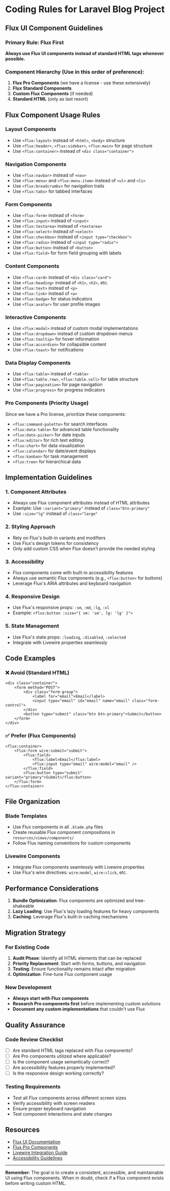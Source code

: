 # Coding Rules for Laravel Blog Project

## Flux UI Component Guidelines

### Primary Rule: Flux First
**Always use Flux UI components instead of standard HTML tags whenever possible.**

### Component Hierarchy (Use in this order of preference):
1. **Flux Pro Components** (we have a license - use these extensively)
2. **Flux Standard Components**
3. **Custom Flux Components** (if needed)
4. **Standard HTML** (only as last resort)

## Flux Component Usage Rules

### Layout Components
- Use `<flux:layout>` instead of `<html>`, `<body>` structure
- Use `<flux:header>`, `<flux:sidebar>`, `<flux:main>` for page structure
- Use `<flux:container>` instead of `<div class="container">`

### Navigation Components
- Use `<flux:navbar>` instead of `<nav>`
- Use `<flux:menu>` and `<flux:menu.item>` instead of `<ul>` and `<li>`
- Use `<flux:breadcrumbs>` for navigation trails
- Use `<flux:tabs>` for tabbed interfaces

### Form Components
- Use `<flux:form>` instead of `<form>`
- Use `<flux:input>` instead of `<input>`
- Use `<flux:textarea>` instead of `<textarea>`
- Use `<flux:select>` instead of `<select>`
- Use `<flux:checkbox>` instead of `<input type="checkbox">`
- Use `<flux:radio>` instead of `<input type="radio">`
- Use `<flux:button>` instead of `<button>`
- Use `<flux:field>` for form field grouping with labels

### Content Components
- Use `<flux:card>` instead of `<div class="card">`
- Use `<flux:heading>` instead of `<h1>`, `<h2>`, etc.
- Use `<flux:text>` instead of `<p>`
- Use `<flux:link>` instead of `<a>`
- Use `<flux:badge>` for status indicators
- Use `<flux:avatar>` for user profile images

### Interactive Components
- Use `<flux:modal>` instead of custom modal implementations
- Use `<flux:dropdown>` instead of custom dropdown menus
- Use `<flux:tooltip>` for hover information
- Use `<flux:accordion>` for collapsible content
- Use `<flux:toast>` for notifications

### Data Display Components
- Use `<flux:table>` instead of `<table>`
- Use `<flux:table.row>`, `<flux:table.cell>` for table structure
- Use `<flux:pagination>` for page navigation
- Use `<flux:progress>` for progress indicators

### Pro Components (Priority Usage)
Since we have a Pro license, prioritize these components:
- `<flux:command-palette>` for search interfaces
- `<flux:data-table>` for advanced table functionality
- `<flux:date-picker>` for date inputs
- `<flux:editor>` for rich text editing
- `<flux:chart>` for data visualization
- `<flux:calendar>` for date/event displays
- `<flux:kanban>` for task management
- `<flux:tree>` for hierarchical data

## Implementation Guidelines

### 1. Component Attributes
- Always use Flux component attributes instead of HTML attributes
- Example: Use `:variant="primary"` instead of `class="btn-primary"`
- Use `:size="lg"` instead of `class="large"`

### 2. Styling Approach
- Rely on Flux's built-in variants and modifiers
- Use Flux's design tokens for consistency
- Only add custom CSS when Flux doesn't provide the needed styling

### 3. Accessibility
- Flux components come with built-in accessibility features
- Always use semantic Flux components (e.g., `<flux:button>` for buttons)
- Leverage Flux's ARIA attributes and keyboard navigation

### 4. Responsive Design
- Use Flux's responsive props: `:sm`, `:md`, `:lg`, `:xl`
- Example: `<flux:button :size="{ sm: 'sm', lg: 'lg' }">`

### 5. State Management
- Use Flux's state props: `:loading`, `:disabled`, `:selected`
- Integrate with Livewire properties seamlessly

## Code Examples

### ❌ Avoid (Standard HTML)
```blade
<div class="container">
    <form method="POST">
        <div class="form-group">
            <label for="email">Email</label>
            <input type="email" id="email" name="email" class="form-control">
        </div>
        <button type="submit" class="btn btn-primary">Submit</button>
    </form>
</div>
```

### ✅ Prefer (Flux Components)
```blade
<flux:container>
    <flux:form wire:submit="submit">
        <flux:field>
            <flux:label>Email</flux:label>
            <flux:input type="email" wire:model="email" />
        </flux:field>
        <flux:button type="submit" variant="primary">Submit</flux:button>
    </flux:form>
</flux:container>
```

## File Organization

### Blade Templates
- Use Flux components in all `.blade.php` files
- Create reusable Flux component compositions in `resources/views/components/`
- Follow Flux naming conventions for custom components

### Livewire Components
- Integrate Flux components seamlessly with Livewire properties
- Use Flux's wire directives: `wire:model`, `wire:click`, etc.

## Performance Considerations

1. **Bundle Optimization**: Flux components are optimized and tree-shakeable
2. **Lazy Loading**: Use Flux's lazy loading features for heavy components
3. **Caching**: Leverage Flux's built-in caching mechanisms

## Migration Strategy

### For Existing Code
1. **Audit Phase**: Identify all HTML elements that can be replaced
2. **Priority Replacement**: Start with forms, buttons, and navigation
3. **Testing**: Ensure functionality remains intact after migration
4. **Optimization**: Fine-tune Flux component usage

### New Development
- **Always start with Flux components**
- **Research Pro components first** before implementing custom solutions
- **Document any custom implementations** that couldn't use Flux

## Quality Assurance

### Code Review Checklist
- [ ] Are standard HTML tags replaced with Flux components?
- [ ] Are Pro components utilized where applicable?
- [ ] Is the component usage semantically correct?
- [ ] Are accessibility features properly implemented?
- [ ] Is the responsive design working correctly?

### Testing Requirements
- Test all Flux components across different screen sizes
- Verify accessibility with screen readers
- Ensure proper keyboard navigation
- Test component interactions and state changes

## Resources

- [Flux UI Documentation](https://fluxui.dev/docs)
- [Flux Pro Components](https://fluxui.dev/pro)
- [Livewire Integration Guide](https://fluxui.dev/docs/livewire)
- [Accessibility Guidelines](https://fluxui.dev/docs/accessibility)

---

**Remember**: The goal is to create a consistent, accessible, and maintainable UI using Flux components. When in doubt, check if a Flux component exists before writing custom HTML.